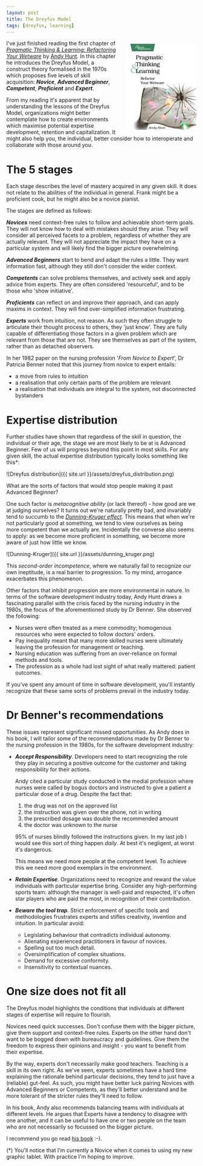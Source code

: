 ```yaml
---
layout: post
title: The Dreyfus Model
tags: [dreyfus, learning]
---
```


<div style="float: right">
	<img src="/assets/refactor_your_wetware.jpg" style="margin-left:20px;margin-top:10px;margin-bottom:10px"/>
</div>

I've just finished reading the first chapter of [_Pragmatic Thinking & Learning: Refactoring Your Wetware_](https://pragprog.com/book/ahptl/pragmatic-thinking-and-learning) by [Andy Hunt](http://andy.pragprog.com/). In this chapter he introduces the Dreyfus Model, a construct theory formalised in the 1970s which proposes five levels of skill acquisition: ___Novice___, ___Advanced Beginner___, ___Competent___, ___Proficient___ and ___Expert___. 

From my reading it's apparent that by understanding the lessons of the Dreyfus Model, organizations might better contemplate how to create environments which maximise potential expertise development, retention and capitalization. It might also help you, the individual, better consider how to interoperate and collaborate with those around you.

# The 5 stages

Each stage describes the level of mastery acquired in any given skill. It does not relate to the abilities of the individual in general. Frank might be a proficient cook, but he might also be a novice pianist.

The stages are defined as follows:  

___Novices___ need context-free rules to follow and achievable short-term goals. They will not know how to deal with mistakes should they arise. They will consider all perceived facets to a problem, regardless of whether they are actually relevant. They will not appreciate the impact they have on a particular system and will likely find the bigger picture overwhelming.

___Advanced Beginners___ start to bend and adapt the rules a little. They want information fast, although they still don't consider the wider context.

___Competents___ can solve problems themselves, and actively seek and apply advice from experts. They are often considered 'resourceful', and to be those who 'show initiative'.

___Proficients___ can reflect on and improve their approach, and can apply maxims in context. They will find over-simplified information frustrating.

___Experts___ work from intuition, not reason. As such they often struggle to articulate their thought process to others, they 'just know'. They are fully capable of differentiating those factors in a given problem which are relevant from those that are not. They see themselves as part of the system, rather than as detached observers.

In her 1982 paper on the nursing profession '_From Novice to Expert_', Dr Patricia Benner noted that this journey from novice to expert entails:

* a move from rules to intuition
* a realisation that only certain parts of the problem are relevant
* a realisation that individuals are integral to the system, not disconnected bystanders

# Expertise distribution

Further studies have shown that regardless of the skill in question, the individual or their age, the stage we are most likely to be at is Advanced Beginner. Few of us will progress beyond this point in most skills. For any given skill, the actual expertise distribution typically looks something like this*:

![Dreyfus distribution]({{ site.url }}/assets/dreyfus_distribution.png)

What are the sorts of factors that would stop people making it past Advanced Beginner?

One such factor is _metacognitive ability_ (or lack thereof) - how good are we at judging ourselves? It turns out we're naturally pretty bad, and invariably tend to succumb to the [_Dunning-Kruger effect_](http://en.m.wikipedia.org/wiki/Dunning–Kruger_effect). This means that when we're not particularly good at something, we tend to view ourselves as being more competent than we actually are. Incidentally the converse also seems to apply: as we become more proficient in something, we become more aware of just how little we know.

![Dunning-Kruger]({{ site.url }}/assets/dunning_kruger.png)

This _second-order incompetence_, where we naturally fail to recognize our own ineptitude, is a real barrier to progression. To my mind, arrogance exacerbates this phenomenon.

Other factors that inhibit progression are more environmental in nature. In terms of the software development industry today, Andy Hunt draws a fascinating parallel with the crisis faced by the nursing industry in the 1980s, the focus of the aforementioned study by Dr Benner. She observed the following:

* Nurses were often treated as a mere commodity; homogenous resources who were expected to follow doctors' orders.
* Pay inequality meant that many more skilled nurses were ultimately leaving the profession for management or teaching.
* Nursing education was suffering from an over-reliance on formal methods and tools.
* The profession as a whole had lost sight of what really mattered: patient outcomes.

If you've spent any amount of time in software development, you'll instantly recognize that these same sorts of problems prevail in the industry today. 

# Dr Benner's recommendations

These issues represent significant missed opportunities. As Andy does in his book, I will tailor some of the recommendations made by Dr Benner to the nursing profession in the 1980s, for the software development industry:

<ul>
 <li>
	<p><b><i>Accept Responsibility</i></b>. Developers need to start recognizing the role they play in securing a positive outcome for the customer and taking responsibility for their actions.

Andy cited a particular study conducted in the medial profession where nurses were called by bogus doctors and instructed to give a patient a particular dose of a drug. Despite the fact that:</p>
    <ol>
		<li>the drug was not on the approved list</li>
		<li>the instruction was given over the phone, not in writing</li>
		<li>the prescribed dosage was double the recommended amount</li>
		<li>the doctor was unknown to the nurse</li>
	</ol>
<p>95% of nurses blindly followed the instructions given. In my last job I would see this sort of thing happen <i>daily</i>. At best it's negligent, at worst it's dangerous.</p>

<p>This means we need more people at the competent level. To achieve this we need more good exemplars in the environment.</p>
 </li>

 <li>
	<p><b><i>Retain Expertise</i></b>. Organizations need to recognize and reward the value individuals with particular expertise bring. Consider any high-performing sports team: although the manager is well-paid and respected, it's often star players who are paid the most, in recognition of their contribution.</p>
 </li>

 <li>
	<p><b><i>Beware the tool trap</i></b>. Strict enforcement of specific tools and methodologies frustrates experts and stifles creativity, invention and intuition. In particular avoid:
		<ul>
			<li>Legislating behaviour that contradicts individual autonomy.</li>
			<li>Alienating experienced practitioners in favour of novices.</li>
			<li>Spelling out too much detail.</li>
			<li>Oversimplification of complex situations.</li>
			<li>Demand for excessive conformity.</li>
			<li>Insensitivity to contextual nuances.</li>
		</ul>
	</p>
 </li>
</ul>

# One size does not fit all

The Dreyfus model highlights the conditions that individuals at different stages of expertise will require to flourish.

Novices need quick successes. Don't confuse them with the bigger picture, give them support and context-free rules. Experts on the other hand don't want to be bogged down with bureaucracy and guidelines. Give them the freedom to express their opinions and insight - you want to benefit from their expertise.

By the way, experts don't necessarily make good teachers. Teaching is a skill in its own right. As we've seen, experts sometimes have a hard time explaining the rationale behind particular decisions, they tend to just have a (reliable) gut-feel. As such, you might have better luck pairing Novices with Advanced Beginners or Competents, as they'll better understand and be more tolerant of the stricter rules they'll need to follow.

In his book, Andy also recommends balancing teams with individuals at different levels. He argues that Experts have a tendency to disagree with one another, and it can be useful to have one or two people on the team who are not necessarily so focussed on the bigger picture.

I recommend you go read [his book](https://pragprog.com/book/ahptl/pragmatic-thinking-and-learning) :-).

(*) You'll notice that I'm currently a Novice when it comes to using my new graphic tablet. With practice I'm hoping to improve.
   
